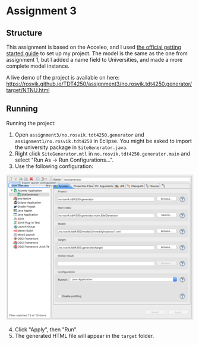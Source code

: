 # Assignment 3

## Structure

This assignment is based on the Acceleo, and I used [the official getting started guide](https://wiki.eclipse.org/Acceleo/Getting_Started) to set up my project. The model is the same as the one from assignment 1, but I added a name field to Universities, and made a more complete model instance.

A live demo of the project is available on here: https://rosvik.github.io/TDT4250/assignment3/no.rosvik.tdt4250.generator/target/NTNU.html


## Running

Running the project:

1. Open `assignment3/no.rosvik.tdt4250.generator` and `assignment1/no.rosvik.tdt4250` in Eclipse. You might be asked to import the university package in `SiteGenerator.java`.
2. Right click `SiteGenerator.mtl` in `no.rosvik.tdt4250.generator.main` and select "Run As -> Run Configurations...".
3. Use the following configuration:

![Configuration screenshot](docs/run_config.png)

4. Click "Apply", then "Run".
5. The generated HTML file will appear in the `target` folder.

